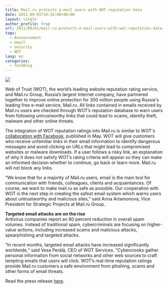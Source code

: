 ```yaml
---
title: Mail.ru protects e-mail users with WOT reputation data
date: 2011-09-01T10:16:00+00:00
layout: single
author_profile: true
url: 2011/09/01/mail-ru-protects-e-mail-users-with-wot-reputation-data/
tags:
  - Announcement
  - email
  - security
  - WOT
lang: en
categories: 
  - TechBlog
---
```

[![](http://1.bp.blogspot.com/-O7533LeABAw/Tl9UGBy0snI/AAAAAAAAEAw/2uoe49hFgz8/s1600/Mru.png)](http://1.bp.blogspot.com/-O7533LeABAw/Tl9UGBy0snI/AAAAAAAAEAw/2uoe49hFgz8/s1600/Mru.png)

Web of Trust (WOT), the world’s leading website reputation rating service, and Mail.ru Group, Russia’s largest Internet company, have partnered together to improve online protection for 300 million people using Russia's leading free e-mail service, Mail.ru. All links contained in emails received by Mail.ru users are checked through WOT’s reputation database to warn users from following untrustworthy links that could lead to scams, identity theft, malware and other online threats.

The integration of WOT reputation ratings into Mail.ru is similar to WOT's [collaboration with Facebook](http://www.mywot.com/en/blog/347-facebook-uses-wot-reputation-ratings-to-protect-users-from-scams-and-malware), published in May. WOT will give customers who receive unfamiliar links in their email information to identify dangerous messages and avoid clicking on URLs that might lead to compromised websites or malware downloads. If a user follows a risky link, an explanation of why it does not satisfy WOT’s rating criteria will appear so they can make an informed decision whether to continue, go back or learn more. Mail.ru will not block any links.

“We know that for a majority of Mail.ru users, email is the main tool for communication with friends, colleagues, clients and acquaintances. Of course, we want to make mail.ru as safe as possible. Our cooperation with WOT is the next step in creating the safest email system which warns users about untrustworthy and malicious sites,” said Anna Artamonova, Vice President for Strategic Projects at Mail.ru Group.

**Targeted email attacks are on the rise**  
Antivirus companies report an 80 percent reduction in overall spam volumes. Instead of traditional spam, cybercriminals are focusing on higher-value actions, including increased scams and malicious attacks, spearphishing and targeted attacks.

“In recent months, targeted email attacks have increased significantly worldwide,“ said Vesa Perälä, CEO of WOT Services. “Cybercrooks gather personal information from social networks and other web sources to craft tempting emails that users will click. WOT’s real-time reputation ratings provide Mail.ru customers a safe environment from phishing, scams and other forms of email threats.

Read the press release [here](http://www.mywot.com/en/press/web-of-trust-partners-with-russia-s-largest-internet-company-mail-ru-group).